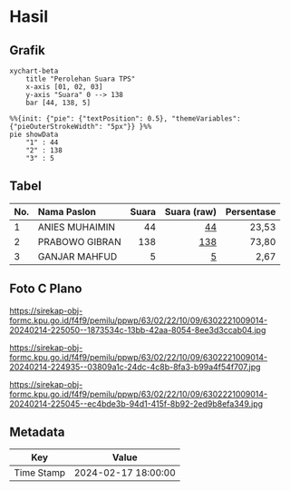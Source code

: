 # Hasil

## Grafik

```mermaid
xychart-beta
    title "Perolehan Suara TPS"
    x-axis [01, 02, 03]
    y-axis "Suara" 0 --> 138
    bar [44, 138, 5]
```

```mermaid
%%{init: {"pie": {"textPosition": 0.5}, "themeVariables": {"pieOuterStrokeWidth": "5px"}} }%%
pie showData
    "1" : 44
    "2" : 138
    "3" : 5
```

## Tabel

| No. | Nama Paslon    | Suara | Suara (raw) | Persentase |
|:--- |:-------------- | -----:| -----------:| ----------:|
| 1   | ANIES MUHAIMIN | 44    | [44][p-1]   | 23,53      |
| 2   | PRABOWO GIBRAN | 138   | [138][p-2]  | 73,80      |
| 3   | GANJAR MAHFUD  | 5     | [5][p-3]    | 2,67       |


[p-1]: https://github.com/gigit-pemilu/pemilu-2024-63-kalimantan-selatan/blob/main/pilpres/hitung-suara/sub/63-kalimantan-selatan/sub/02-kotabaru/sub/22-pulaulaut-sigam/sub/1009-baharu-selatan/sub/014-tps/sub/paslon-1.txt
[p-2]: https://github.com/gigit-pemilu/pemilu-2024-63-kalimantan-selatan/blob/main/pilpres/hitung-suara/sub/63-kalimantan-selatan/sub/02-kotabaru/sub/22-pulaulaut-sigam/sub/1009-baharu-selatan/sub/014-tps/sub/paslon-2.txt
[p-3]: https://github.com/gigit-pemilu/pemilu-2024-63-kalimantan-selatan/blob/main/pilpres/hitung-suara/sub/63-kalimantan-selatan/sub/02-kotabaru/sub/22-pulaulaut-sigam/sub/1009-baharu-selatan/sub/014-tps/sub/paslon-3.txt

## Foto C Plano

https://sirekap-obj-formc.kpu.go.id/f4f9/pemilu/ppwp/63/02/22/10/09/6302221009014-20240214-225050--1873534c-13bb-42aa-8054-8ee3d3ccab04.jpg

https://sirekap-obj-formc.kpu.go.id/f4f9/pemilu/ppwp/63/02/22/10/09/6302221009014-20240214-224935--03809a1c-24dc-4c8b-8fa3-b99a4f54f707.jpg

https://sirekap-obj-formc.kpu.go.id/f4f9/pemilu/ppwp/63/02/22/10/09/6302221009014-20240214-225045--ec4bde3b-94d1-415f-8b92-2ed9b8efa349.jpg


## Metadata

| Key        | Value               |
| ---------- | ------------------- |
| Time Stamp | 2024-02-17 18:00:00 |



